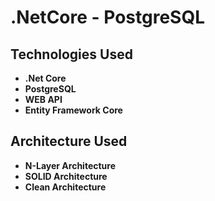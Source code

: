 # .NetCore - PostgreSQL


## Technologies Used <br>
 - **.Net Core** <br>
 - **PostgreSQL**
 - **WEB API**
 - **Entity Framework Core**
 
 ## Architecture Used <br>
 - **N-Layer Architecture**
 - **SOLID Architecture** 
 - **Clean Architecture**

